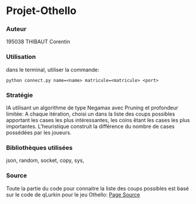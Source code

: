 # Projet-Othello
### Auteur
195038 THIBAUT Corentin

### Utilisation 
dans le terminal, utiliser la commande: 

`python connect.py name=<name> matricule=<matricule> <port>`

### Stratégie
IA utilisant un algorithme de type Negamax avec Pruning et profondeur limitée:
A chaque itération, choisi un  dans la liste des coups possibles apportant les cases les plus intéressantes, les coins êtant les cases les plus importantes. L'heuristique construit la différence du nombre de cases possédées par les joueurs.

### Bibliothèques utilisées
json,
random,
socket,
copy,
sys,

### Source
Toute la partie du code pour connaitre la liste des coups possibles est basé sur le code de qLurkin pour le jeu Othello:
[Page Source](https://github.com/qlurkin/PI2CChampionshipRunner)

